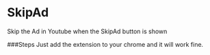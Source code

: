 # SkipAd
Skip the Ad in Youtube when the SkipAd button is shown

###Steps
 Just add the extension to your chrome and it will work fine.
